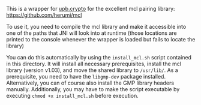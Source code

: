 This is a wrapper for [upb.crypto](https://github.com/upbcuk/upb.crypto.math) for the excellent mcl pairing library: https://github.com/herumi/mcl

To use it, you need to compile the mcl library and make it accessible into one of the paths that JNI will look into at runtime (those locations are printed to the console whenever the wrapper is loaded but fails to locate the library)

You can do this automatically by using the `install_mcl.sh` script contained in this directory. 
It will install all necessary prerequisites, install the mcl library (version v1.03), and move the shared library to `/usr/lib/`.
As a prerequisite, you need to have the `libgmp-dev` package installed.
Alternatively, you can of course also install the GMP library headers manually.
Additionally, you may have to make the script executable by executing `chmod +x install_mcl.sh` before execution.
